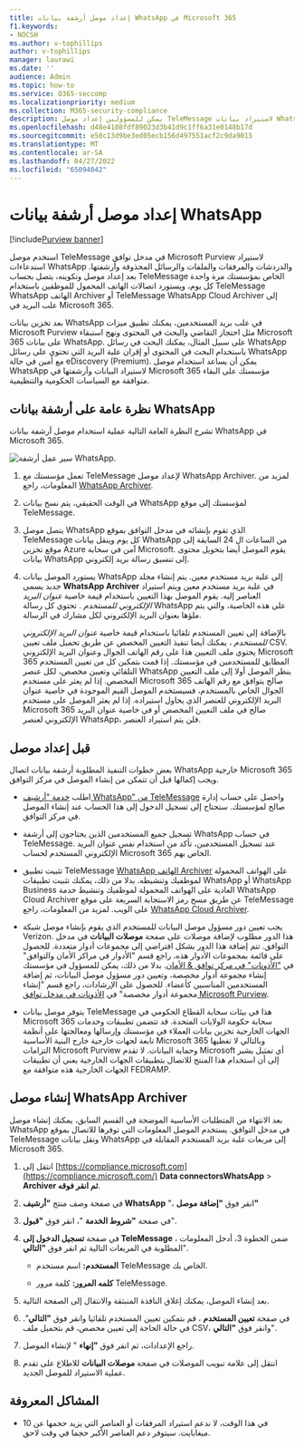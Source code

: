 ```yaml
---
title: إعداد موصل أرشفة بيانات WhatsApp في Microsoft 365
f1.keywords:
- NOCSH
ms.author: v-tophillips
author: v-tophillips
manager: laurawi
ms.date: ''
audience: Admin
ms.topic: how-to
ms.service: O365-seccomp
ms.localizationpriority: medium
ms.collection: M365-security-compliance
description: يمكن للمسؤولين إعداد موصل TeleMessage لاستيراد بيانات WhatsApp وأرشفتها في Microsoft 365. يتيح لك ذلك أرشفة البيانات من مصادر بيانات الجهات الخارجية في Microsoft 365 حتى تتمكن من استخدام ميزات التوافق مثل الاحتجاز القانوني والبحث في المحتوى ونهج الاستبقاء لإدارة بيانات الجهات الخارجية لمؤسستك.
ms.openlocfilehash: d48e4108fdf89023d3b41d9c1ff6a31e0148b17d
ms.sourcegitcommit: e50c13d9be3ed05ecb156d497551acf2c9da9015
ms.translationtype: MT
ms.contentlocale: ar-SA
ms.lasthandoff: 04/27/2022
ms.locfileid: "65094042"
---
```

# <a name="set-up-a-connector-to-archive-whatsapp-data"></a>إعداد موصل أرشفة بيانات WhatsApp

[!include[Purview banner](../includes/purview-rebrand-banner.md)]

استخدم موصل TeleMessage في مدخل توافق Microsoft Purview لاستيراد استدعاءات WhatsApp والدردشات والمرفقات والملفات والرسائل المحذوفة وأرشفتها. بعد إعداد موصل وتكوينه، يتصل بحساب TeleMessage الخاص بمؤسستك مرة واحدة كل يوم، ويستورد اتصالات الهاتف المحمول للموظفين باستخدام TeleMessage WhatsApp الهاتف Archiver أو TeleMessage WhatsApp Cloud Archiver إلى علب البريد في Microsoft 365.

بعد تخزين بيانات WhatsApp في علب بريد المستخدمين، يمكنك تطبيق ميزات Microsoft Purview مثل احتجاز التقاضي والبحث في المحتوى ونهج استبقاء Microsoft 365 على بيانات WhatsApp. على سبيل المثال، يمكنك البحث في رسائل WhatsApp باستخدام البحث في المحتوى أو إقران علبة البريد التي تحتوي على رسائل WhatsApp مع أمين في حالة eDiscovery (Premium). يمكن أن يساعد استخدام موصل WhatsApp لاستيراد البيانات وأرشفتها في Microsoft 365 مؤسستك على البقاء متوافقة مع السياسات الحكومية والتنظيمية.

## <a name="overview-of-archiving-whatsapp-data"></a>نظرة عامة على أرشفة بيانات WhatsApp

تشرح النظرة العامة التالية عملية استخدام موصل أرشفة بيانات WhatsApp في Microsoft 365.

![سير عمل أرشفة WhatsApp.](../media/WhatsAppConnectorWorkflow.png)

1. تعمل مؤسستك مع TeleMessage لإعداد موصل WhatsApp Archiver. لمزيد من المعلومات، راجع [WhatsApp Archiver](https://www.telemessage.com/office365-activation-for-whatsapp-archiver).

2. في الوقت الحقيقي، يتم نسخ بيانات WhatsApp لمؤسستك إلى موقع TeleMessage.

3. يتصل موصل WhatsApp الذي تقوم بإنشائه في مدخل التوافق بموقع TeleMessage كل يوم وينقل بيانات WhatsApp من الساعات ال 24 السابقة إلى موقع تخزين Azure آمن في سحابة Microsoft. يقوم الموصل أيضا بتحويل محتوى بيانات WhatsApp إلى تنسيق رسالة بريد إلكتروني.

4. يستورد الموصل بيانات WhatsApp إلى علبة بريد مستخدم معين. يتم إنشاء مجلد جديد يسمى **WhatsApp Archiver** في علبة بريد مستخدم معين ويتم استيراد العناصر إليه. يقوم الموصل بهذا التعيين باستخدام قيمة خاصية *عنوان البريد الإلكتروني للمستخدم* . تحتوي كل رسالة WhatsApp على هذه الخاصية، والتي يتم ملؤها بعنوان البريد الإلكتروني لكل مشارك في الرسالة.

   بالإضافة إلى تعيين المستخدم تلقائيا باستخدام قيمة خاصية *عنوان البريد الإلكتروني للمستخدم* ، يمكنك أيضا تنفيذ التعيين المخصص عن طريق تحميل ملف تعيين CSV. يحتوي ملف التعيين هذا على رقم الهاتف الجوال وعنوان البريد الإلكتروني Microsoft 365 المطابق للمستخدمين في مؤسستك. إذا قمت بتمكين كل من تعيين المستخدم التلقائي وتعيين مخصص، لكل عنصر WhatsApp ينظر الموصل أولا إلى ملف التعيين المخصص. إذا لم يعثر على مستخدم Microsoft 365 صالح يتوافق مع رقم الهاتف الجوال الخاص بالمستخدم، فسيستخدم الموصل القيم الموجودة في خاصية عنوان البريد الإلكتروني للعنصر الذي يحاول استيراده. إذا لم يعثر الموصل على مستخدم Microsoft 365 صالح في ملف التعيين المخصص أو في خاصية عنوان البريد الإلكتروني لعنصر WhatsApp، فلن يتم استيراد العنصر.

## <a name="before-you-set-up-a-connector"></a>قبل إعداد موصل

بعض خطوات التنفيذ المطلوبة أرشفة بيانات اتصال WhatsApp خارجية Microsoft 365 ويجب إكمالها قبل أن تتمكن من إنشاء الموصل في مركز التوافق.

- اطلب [خدمة "أرشيف WhatsApp" من TeleMessage](https://www.telemessage.com/mobile-archiver/order-mobile-archiver-for-o365) واحصل على حساب إدارة صالح لمؤسستك. ستحتاج إلى تسجيل الدخول إلى هذا الحساب عند إنشاء الموصل في مركز التوافق.

- تسجيل جميع المستخدمين الذين يحتاجون إلى أرشفة WhatsApp في حساب TeleMessage. عند تسجيل المستخدمين، تأكد من استخدام نفس عنوان البريد الإلكتروني المستخدم لحساب Microsoft 365 الخاص بهم.

- تثبيت تطبيق TeleMessage [WhatsApp الهاتف Archiver](https://www.telemessage.com/mobile-archiver/whatsapp-phone-archiver-2/) على الهواتف المحمولة لموظفيك وتنشيطه. بدلا من ذلك، يمكنك تثبيت تطبيقات WhatsApp أو WhatsApp Business العادية على الهواتف المحمولة لموظفيك وتنشيط خدمة WhatsApp Cloud Archiver عن طريق مسح رمز الاستجابة السريعة على موقع TeleMessage على الويب. لمزيد من المعلومات، راجع [WhatsApp Cloud Archiver](https://www.telemessage.com/mobile-archiver/whatsapp-archiver/whatsapp-cloud-archiver/).

- يجب تعيين دور مسؤول موصل البيانات للمستخدم الذي يقوم بإنشاء موصل شبكة Verizon. هذا الدور مطلوب لإضافة موصلات على صفحة **موصلات البيانات** في مدخل التوافق. تتم إضافة هذا الدور بشكل افتراضي إلى مجموعات أدوار متعددة. للحصول على قائمة بمجموعات الأدوار هذه، راجع قسم "الأدوار في مراكز الأمان والتوافق" في ["الأذونات" في مركز توافق & الأمان](../security/office-365-security/permissions-in-the-security-and-compliance-center.md#roles-in-the-security--compliance-center). بدلا من ذلك، يمكن للمسؤول في مؤسستك إنشاء مجموعة أدوار مخصصة، وتعيين دور مسؤول موصل البيانات، ثم إضافة المستخدمين المناسبين كأعضاء. للحصول على الإرشادات، راجع قسم "إنشاء مجموعة أدوار مخصصة" في [الأذونات في مدخل توافق Microsoft Purview](microsoft-365-compliance-center-permissions.md#create-a-custom-role-group).

- يتوفر موصل بيانات TeleMessage هذا في بيئات سحابة القطاع الحكومي في Microsoft 365 سحابة حكومة الولايات المتحدة. قد تتضمن تطبيقات وخدمات الجهات الخارجية تخزين بيانات العملاء في مؤسستك وإرسالها ومعالجتها على أنظمة تابعة لجهات خارجية خارج البنية الأساسية Microsoft 365 وبالتالي لا تغطيها التزامات Microsoft Purview وحماية البيانات. لا تقدم Microsoft أي تمثيل يشير إلى أن استخدام هذا المنتج للاتصال بتطبيقات الجهات الخارجية يعني أن تطبيقات الجهات الخارجية هذه متوافقة مع FEDRAMP.

## <a name="create-a-whatsapp-archiver-connector"></a>إنشاء موصل WhatsApp Archiver

بعد الانتهاء من المتطلبات الأساسية الموضحة في القسم السابق، يمكنك إنشاء موصل WhatsApp في مدخل التوافق. يستخدم الموصل المعلومات التي توفرها للاتصال بموقع TeleMessage ونقل بيانات WhatsApp إلى مربعات علبة بريد المستخدم المقابلة في Microsoft 365.

1. انتقل إلى [https://compliance.microsoft.com](https://compliance.microsoft.com/) **Data connectorsWhatsApp** >  **Archiver ثم انقر فوقه**.

2. في صفحة وصف منتج **"أرشيف WhatsApp** "، انقر فوق **"إضافة موصل"**

3. في صفحة **"شروط الخدمة** "، انقر فوق **"قبول**".

4. في صفحة **تسجيل الدخول إلى TeleMessage** ، ضمن الخطوة 3، أدخل المعلومات المطلوبة في المربعات التالية ثم انقر فوق **"التالي**".

   - **المستخدم:** اسم مستخدم TeleMessage الخاص بك.

   - **كلمه المرور:** كلمة مرور TeleMessage.

5. بعد إنشاء الموصل، يمكنك إغلاق النافذة المنبثقة والانتقال إلى الصفحة التالية.

6. في صفحة **تعيين المستخدم** ، قم بتمكين تعيين المستخدم تلقائيا وانقر فوق **"التالي**". في حالة الحاجة إلى تعيين مخصص، قم بتحميل ملف CSV، وانقر فوق **"التالي**".

7. راجع الإعدادات، ثم انقر فوق **"إنهاء** " لإنشاء الموصل.

8. انتقل إلى علامة تبويب الموصلات في صفحة **موصلات البيانات** للاطلاع على تقدم عملية الاستيراد للموصل الجديد.

## <a name="known-issues"></a>المشاكل المعروفة

- في هذا الوقت، لا ندعم استيراد المرفقات أو العناصر التي يزيد حجمها عن 10 ميغابايت. سيتوفر دعم العناصر الأكبر حجما في وقت لاحق.

